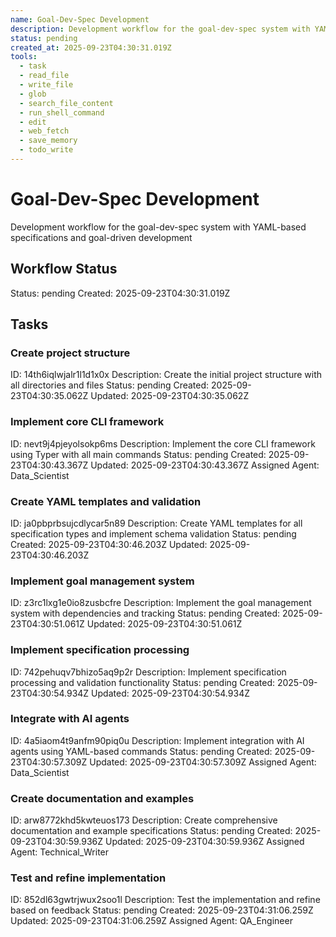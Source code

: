 ```yaml
---
name: Goal-Dev-Spec Development
description: Development workflow for the goal-dev-spec system with YAML-based specifications and goal-driven development
status: pending
created_at: 2025-09-23T04:30:31.019Z
tools:
  - task
  - read_file
  - write_file
  - glob
  - search_file_content
  - run_shell_command
  - edit
  - web_fetch
  - save_memory
  - todo_write
---
```


# Goal-Dev-Spec Development

Development workflow for the goal-dev-spec system with YAML-based specifications and goal-driven development

## Workflow Status
Status: pending
Created: 2025-09-23T04:30:31.019Z

## Tasks
### Create project structure
ID: 14th6iqlwjalr1l1d1x0x
Description: Create the initial project structure with all directories and files
Status: pending
Created: 2025-09-23T04:30:35.062Z
Updated: 2025-09-23T04:30:35.062Z

### Implement core CLI framework
ID: nevt9j4pjeyolsokp6ms
Description: Implement the core CLI framework using Typer with all main commands
Status: pending
Created: 2025-09-23T04:30:43.367Z
Updated: 2025-09-23T04:30:43.367Z
Assigned Agent: Data_Scientist

### Create YAML templates and validation
ID: ja0pbprbsujcdlycar5n89
Description: Create YAML templates for all specification types and implement schema validation
Status: pending
Created: 2025-09-23T04:30:46.203Z
Updated: 2025-09-23T04:30:46.203Z

### Implement goal management system
ID: z3rc1lxg1e0io8zusbcfre
Description: Implement the goal management system with dependencies and tracking
Status: pending
Created: 2025-09-23T04:30:51.061Z
Updated: 2025-09-23T04:30:51.061Z

### Implement specification processing
ID: 742pehuqv7bhizo5aq9p2r
Description: Implement specification processing and validation functionality
Status: pending
Created: 2025-09-23T04:30:54.934Z
Updated: 2025-09-23T04:30:54.934Z

### Integrate with AI agents
ID: 4a5iaom4t9anfm90piq0u
Description: Implement integration with AI agents using YAML-based commands
Status: pending
Created: 2025-09-23T04:30:57.309Z
Updated: 2025-09-23T04:30:57.309Z
Assigned Agent: Data_Scientist

### Create documentation and examples
ID: arw8772khd5kwteuos173
Description: Create comprehensive documentation and example specifications
Status: pending
Created: 2025-09-23T04:30:59.936Z
Updated: 2025-09-23T04:30:59.936Z
Assigned Agent: Technical_Writer

### Test and refine implementation
ID: 852dl63gwtrjwux2soo1l
Description: Test the implementation and refine based on feedback
Status: pending
Created: 2025-09-23T04:31:06.259Z
Updated: 2025-09-23T04:31:06.259Z
Assigned Agent: QA_Engineer

